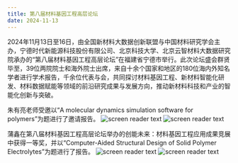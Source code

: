 ```yaml
---
title: 第八届材料基因工程高层论坛
date: 2024-11-13
---
```


2024年11月13日至16日，由全国新材料大数据创新联盟与中国材料研究学会主办，宁德时代新能源科技股份有限公司、北京科技大学、北京云智材料大数据研究院承办的“第八届材料基因工程高层论坛”在福建省宁德市举行。此次论坛盛会群贤毕至，39位两院院士和海外院士出席，来自十余个国家和地区的180位海内外知名学者进行学术报告，千余位代表与会，共同探讨材料基因工程、新材料智能化研发、材料数据赋能等领域的前沿研究成果与发展方向，推动新材料科技和产业的智能化创新与突破。

<!--more-->

朱有亮老师受邀以“A molecular dynamics simulation software for polymers”为题进行了邀请报告。
![screen reader text](2024_nd_zhu_1.jpg )
![screen reader text](2024_nd_zhu_2.jpg )

蒲鑫在第八届材料基因工程高层论坛举办的创能未来：材料基因工程应用成果竞展中获得一等奖，并以“Computer-Aided Structural Design of Solid Polymer Electrolytes”为题进行了报告。
![screen reader text](2024_nd_pu_1.jpg)
![screen reader text](2024_nd_pu_2.jpg)